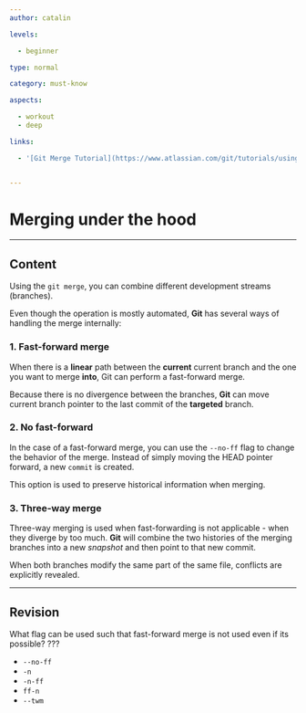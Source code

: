 ```yaml
---
author: catalin

levels:

  - beginner

type: normal

category: must-know

aspects:

  - workout
  - deep

links:

  - '[Git Merge Tutorial](https://www.atlassian.com/git/tutorials/using-branches/git-merge){website}'


---
```


# Merging under the hood

---
## Content

Using the `git merge`, you can combine different development streams (branches).

Even though the operation is mostly automated, **Git** has several ways of handling the merge internally:

### 1. Fast-forward merge

When there is a **linear** path between the **current** current branch and the one you want to merge **into**, Git can perform a fast-forward merge.

Because there is no divergence between the branches, **Git** can move current branch pointer to the last commit of the **targeted** branch.

### 2. No fast-forward

In the case of a fast-forward merge, you can use the `--no-ff` flag to change the behavior of the merge. Instead of simply moving the HEAD pointer forward, a new `commit` is created.

This option is used to preserve historical information when merging.

### 3. Three-way merge

Three-way merging is used when fast-forwarding is not applicable - when they diverge by too much. **Git** will combine the two histories of the merging branches into a new *snapshot* and then point to that new commit.

When both branches modify the same part of the same file, conflicts are explicitly revealed.

---
## Revision

What flag can be used such that fast-forward merge is not used even if its possible?
???


* `--no-ff`
* `-n`
* `-n-ff`
* `ff-n`
* `--twm`

 
